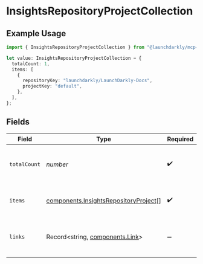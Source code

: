 # InsightsRepositoryProjectCollection

## Example Usage

```typescript
import { InsightsRepositoryProjectCollection } from "@launchdarkly/mcp-server/models/components";

let value: InsightsRepositoryProjectCollection = {
  totalCount: 1,
  items: [
    {
      repositoryKey: "launchdarkly/LaunchDarkly-Docs",
      projectKey: "default",
    },
  ],
};
```

## Fields

| Field                                                                                          | Type                                                                                           | Required                                                                                       | Description                                                                                    | Example                                                                                        |
| ---------------------------------------------------------------------------------------------- | ---------------------------------------------------------------------------------------------- | ---------------------------------------------------------------------------------------------- | ---------------------------------------------------------------------------------------------- | ---------------------------------------------------------------------------------------------- |
| `totalCount`                                                                                   | *number*                                                                                       | :heavy_check_mark:                                                                             | Total number of repository project associations                                                | 1                                                                                              |
| `items`                                                                                        | [components.InsightsRepositoryProject](../../models/components/insightsrepositoryproject.md)[] | :heavy_check_mark:                                                                             | List of repository project associations                                                        |                                                                                                |
| `links`                                                                                        | Record<string, [components.Link](../../models/components/link.md)>                             | :heavy_minus_sign:                                                                             | The location and content type of related resources                                             |                                                                                                |